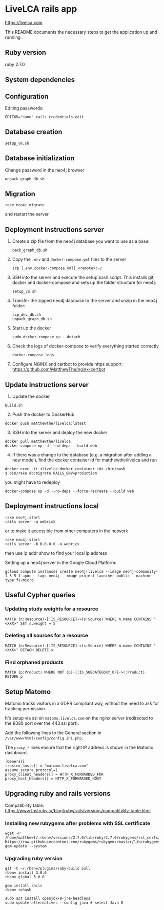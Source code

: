 # LiveLCA rails app

https://livelca.com

This README documents the necessary steps to get the application up and running.

## Ruby version

ruby 2.7.0

## System dependencies

## Configuration

Editing passwords:

```
EDITOR="nano" rails credentials:edit
```

## Database creation

```
setup_vm.sh
```

## Database initialization

Change password in the neo4j browser

```
unpack_graph_db.sh
```

## Migration

```
rake neo4j:migrate
```

and restart the server

## Deployment instructions server

1. Create a zip file from the neo4j database you want to use as a base:
   ```
   pack_graph_db.sh
   ```

2. Copy the `.env` and `docker-compose.yml` files to the server
   ```
   scp {.env,docker-compose.yml} <remote>:~/
   ```

3. SSH into the server and execute the setup bash script. This installs git, docker and docker-compose and sets up the folder structure for neo4j:
   ```
   setup_vm.sh
   ```
   
4. Transfer the zipped neo4j database to the server and unzip in the neo4j folder:
   ```
   scp_dev_db.sh
   unpack_graph_db.sh
   ```

5. Start up the docker
   ```
   sudo docker-compose up --detach
   ```

6. Check the logs of docker-compose to verify everything started correctly
   ```
   docker-compose logs
   ```

7. Configure NGINX and certbot to provide https support: https://github.com/MatthewThe/nginx-certbot

## Update instructions server

1. Update the docker
```
build.sh
```

2. Push the docker to DockerHub
```
docker push matthewthe/livelca:latest
```

3. SSH into the server and deploy the new docker
```
docker pull matthewthe/livelca
docker-compose up -d --no-deps --build web
```

4. If there was a change to the database (e.g. a migration after adding a new model), find the docker container id for matthewthe/livelca and run
```
docker exec -it <livelca_docker_container_id> /bin/bash
$ bin/rake db:migrate RAILS_ENV=production
```
you might have to redeploy 
```
docker-compose up -d --no-deps --force-recreate --build web
```

## Deployment instructions local

```
rake neo4j:start
rails server -u webrick
```

or to make it accessible from other computers in the network

```
rake neo4j:start
rails server -b 0.0.0.0 -u webrick
```

then use ip addr show to find your local ip address

Setting up a neo4j server in the Google Cloud Platform:
```
gcloud compute instances create neo4j-livelca --image neo4j-community-1-3-5-1-apoc --tags neo4j --image-project launcher-public --machine-type f1-micro
```

## Useful Cypher queries

### Updating study weights for a resource

```
MATCH (n:Resource)-[:IS_RESOURCE]->(s:Source) WHERE n.name CONTAINS "<XXX>" SET s.weight = 5
```

### Deleting all sources for a resource

```
MATCH (n:Resource)-[:IS_RESOURCE]->(s:Source) WHERE n.name CONTAINS "<XXX>" DETACH DELETE s
```

### Find orphaned products

```
MATCH (p:Product) WHERE NOT (p)-[:IS_SUBCATEGORY_OF]->(:Product) RETURN p
```

## Setup Matomo

Matomo tracks visitors in a GDPR compliant way, without the need to ask for tracking permission.

It's setup via ssl on `matomo.livelca.com` on the nginx server (redirected to the 8080 port over the 443 ssl port).

Add the following lines to the General section in `/var/www/html/config/config.ini.php`.

The `proxy_*` lines ensure that the right IP address is shown in the Matomo dashboard.

```
[General]
trusted_hosts[] = "matomo.livelca.com"
assume_secure_protocol=1
proxy_client_headers[] = HTTP_X_FORWARDED_FOR
proxy_host_headers[] = HTTP_X_FORWARDED_HOST
```


## Upgrading ruby and rails versions

Compatibility table: https://www.fastruby.io/blog/ruby/rails/versions/compatibility-table.html

### Installing new rubygems after problems with SSL certificate

```
wget -P /home/matthewt/.rbenv/versions/2.7.0/lib/ruby/2.7.0/rubygems/ssl_certs/rubygems.org/ https://raw.githubusercontent.com/rubygems/rubygems/master/lib/rubygems/ssl_certs/rubygems.org/GlobalSignRootCA_R3.pem
gem update --system
```

### Upgrading ruby version

```
git -C ~/.rbenv/plugins/ruby-build pull
rbenv install 3.0.0
rbenv global 3.0.0

gem install rails
rbenv rehash
```

```
sudo apt install openjdk-8-jre-headless
sudo update-alternatives --config java # select Java 8
```